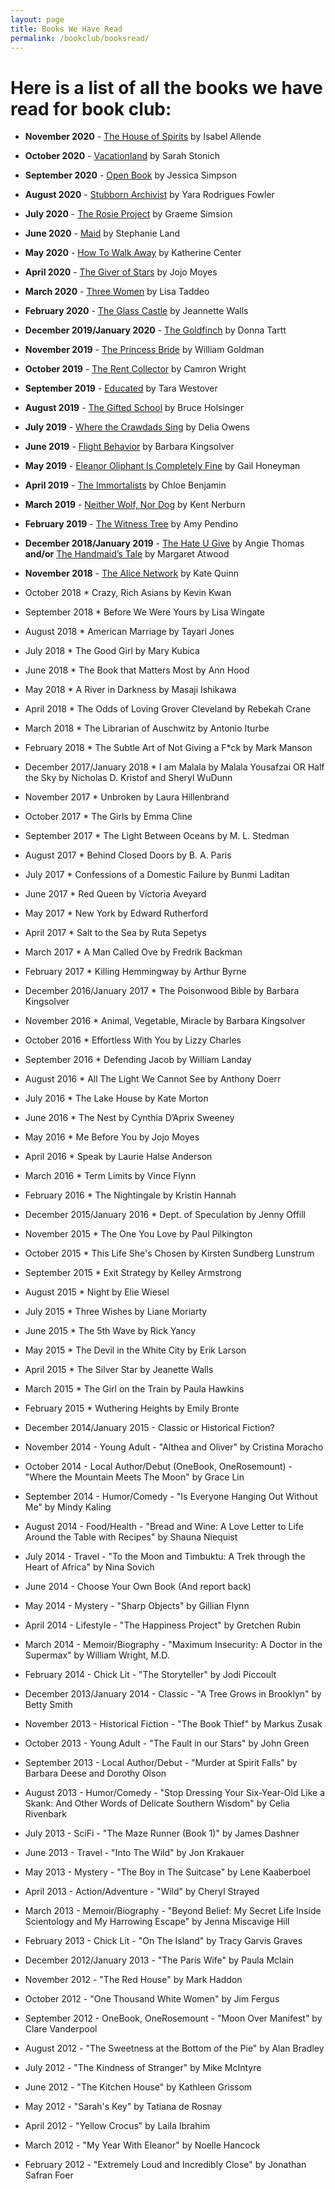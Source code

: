 ```yaml
---
layout: page
title: Books We Have Read
permalink: /bookclub/booksread/
---
```

# Here is a list of all the books we have read for book club:

- **November 2020** - [The House of Spirits](https://www.amazon.com/House-Spirits-Novel-Isabel-Allende-ebook/dp/B01675AB28/ref=tmm_kin_swatch_0?_encoding=UTF8&qid=1595963392&sr=8-2) by Isabel Allende
- **October 2020** - [Vacationland](https://www.amazon.com/Vacationland-Sarah-Stonich-ebook/dp/B00C13Q2ZG/ref=tmm_kin_swatch_0?_encoding=UTF8&qid=1595963444&sr=8-4) by Sarah Stonich
- **September 2020** - [Open Book](https://www.amazon.com/Untitled-Memoir-Lou-Htims-ebook/dp/B07GVJPXV9/ref=tmm_kin_swatch_0?_encoding=UTF8&qid=1595963467&sr=8-2) by Jessica Simpson
- **August 2020** - [Stubborn Archivist](https://www.amazon.com/Stubborn-Archivist-Yara-Rodrigues-Fowler-ebook-dp-B07FPBKZWX/dp/B07FPBKZWX/ref=mt_other?_encoding=UTF8&me=&qid=1595963496) by Yara Rodrigues Fowler
- **July 2020** - [The Rosie Project](https://www.amazon.com/Rosie-Project-Novel-Tillman-Book-ebook/dp/B00BSBR9N6/ref=sr_1_2?dchild=1&keywords=rosie+project&qid=1595963533&s=digital-text&sr=1-2) by Graeme Simsion
- **June 2020** - [Maid](https://www.amazon.com/Maid-Hard-Work-Mothers-Survive-ebook/dp/B07CWPRXFG/ref=sr_1_2?dchild=1&keywords=Maid&qid=1595963560&s=digital-text&sr=1-2) by Stephanie Land
- **May 2020** - [How To Walk Away](https://www.amazon.com/How-Walk-Away-Katherine-Center-ebook/dp/B076B271QT/ref=sr_1_2?dchild=1&keywords=how+to+walk+away&qid=1595963585&s=digital-text&sr=1-2) by Katherine Center
- **April 2020** - [The Giver of Stars](https://www.amazon.com/Giver-Stars-Novel-Jojo-Moyes-ebook/dp/B07NKP3JL4/ref=sr_1_2?dchild=1&keywords=the+giver+of+stars&qid=1595963611&s=digital-text&sr=1-2) by Jojo Moyes
- **March 2020** - [Three Women](https://www.amazon.com/Three-Women-Lisa-Taddeo-ebook/dp/B07MNJS37D/ref=sr_1_2?dchild=1&keywords=three+women&qid=1595963633&s=digital-text&sr=1-2) by Lisa Taddeo
- **February 2020** - [The Glass Castle](https://www.amazon.com/Glass-Castle-Memoir-Jeannette-Walls-ebook/dp/B000OVLKMM/ref=sr_1_2?dchild=1&keywords=the+glass+castle&qid=1595963657&s=digital-text&sr=1-2) by Jeannette Walls
- **December 2019/January 2020** - [The Goldfinch](https://www.amazon.com/Goldfinch-Novel-Pulitzer-Prize-Fiction-ebook/dp/B00BAXFECK/ref=sr_1_2?dchild=1&keywords=the+goldfinch&qid=1595966238&s=digital-text&sr=1-2) by Donna Tartt
- **November 2019** - [The Princess Bride](https://www.amazon.com/Princess-Bride-Morgensterns-Classic-Adventure-ebook/dp/B003IEJZRY/ref=sr_1_2?dchild=1&keywords=the+princess+bride&qid=1595966283&s=digital-text&sr=1-2) by William Goldman
- **October 2019** - [The Rent Collector](https://www.amazon.com/Rent-Collector-Camron-Wright-ebook/dp/B0091X6T4I/ref=sr_1_2?dchild=1&keywords=the+rent+collector&qid=1595966317&s=digital-text&sr=1-2) by Camron Wright
- **September 2019** - [Educated](https://www.amazon.com/Educated-Memoir-Tara-Westover-ebook/dp/B072BLVM83/ref=sr_1_2?dchild=1&keywords=educated&qid=1595966352&s=digital-text&sr=1-2) by Tara Westover
- **August 2019** - [The Gifted School](https://www.amazon.com/Gifted-School-Novel-Bruce-Holsinger-ebook/dp/B07JYQ2W93/ref=tmm_kin_swatch_0?_encoding=UTF8&qid=1595966479&sr=1-2) by Bruce Holsinger 
- **July 2019** - [Where the Crawdads Sing](https://www.amazon.com/Where-Crawdads-Sing-Delia-Owens-ebook/dp/B078GD3DRG/ref=sr_1_2?crid=2177EVSTV15KA&dchild=1&keywords=where+the+crawdads+sing&qid=1595966527&s=digital-text&sprefix=where+the+cra%2Cdigital-text%2C332&sr=1-2) by Delia Owens
- **June 2019** - [Flight Behavior](https://www.amazon.com/Flight-Behavior-Novel-Barbara-Kingsolver-ebook/dp/B007HBY89E/ref=sr_1_2?dchild=1&keywords=flight+behavior&qid=1595966554&s=digital-text&sr=1-2) by Barbara Kingsolver
- **May 2019** - [Eleanor Oliphant Is Completely Fine](https://www.amazon.com/Eleanor-Oliphant-Completely-Fine-Novel-ebook/dp/B01KGZVTOE/ref=sr_1_2?crid=2B1NWXJNFXJ4T&dchild=1&keywords=eleanor+oliphant+is+completely+fine&qid=1595966587&s=digital-text&sprefix=eleanor+oliph%2Cdigital-text%2C274&sr=1-2) by Gail Honeyman
- **April 2019** - [The Immortalists](https://www.amazon.com/Immortalists-Chloe-Benjamin-ebook/dp/B071D3D2ZX/ref=sr_1_2?crid=107D7K9QOTOJP&dchild=1&keywords=the+immortalists&qid=1595966613&s=digital-text&sprefix=the+immor%2Cdigital-text%2C301&sr=1-2) by Chloe Benjamin
- **March 2019** - [Neither Wolf, Nor Dog](https://www.amazon.com/Neither-Wolf-nor-25th-Anniversary-ebook/dp/B07VT9R1W4/ref=sr_1_2?crid=2PJKZO7KMINBY&dchild=1&keywords=neither+wolf+nor+dog+by+kent+nerburn&qid=1595966652&s=digital-text&sprefix=neither+wolf%2Cdigital-text%2C-1&sr=1-2) by Kent Nerburn
- **February 2019** - [The Witness Tree](https://www.amazon.com/Witness-Tree-Amy-Pendino-ebook/dp/B07H5QML1S/ref=sr_1_1?dchild=1&keywords=the+witness+tree&qid=1595966725&s=digital-text&sr=1-1) by Amy Pendino
- **December 2018/January 2019** - [The Hate U Give](https://www.amazon.com/Hate-U-Give-Angie-Thomas-ebook/dp/B01M0614T9/ref=sr_1_2?dchild=1&keywords=the+hate+you+give&qid=1595966756&s=digital-text&sr=1-2) by Angie Thomas **and/or** [The Handmaid’s Tale](https://www.amazon.com/Handmaids-Tale-Margaret-Atwood-ebook/dp/B003JFJHTS/ref=sr_1_2?dchild=1&keywords=the+handmaid%27s+tale&qid=1595966777&s=digital-text&sr=1-2) by Margaret Atwood
- **November 2018** - [The Alice Network](https://www.amazon.com/Alice-Network-Novel-Kate-Quinn-ebook/dp/B01LZFL63S/ref=sr_1_2?dchild=1&keywords=the+alice+network&qid=1595967228&s=digital-text&sr=1-2) by Kate Quinn
- October 2018 * Crazy, Rich Asians by Kevin Kwan
- September 2018 * Before We Were Yours by Lisa Wingate
- August 2018 * American Marriage by Tayari Jones
- July 2018 * The Good Girl by Mary Kubica
- June 2018 * The Book that Matters Most by Ann Hood
- May 2018 * A River in Darkness by Masaji Ishikawa
- April 2018 * The Odds of Loving Grover Cleveland by Rebekah Crane
- March 2018 * The Librarian of Auschwitz by Antonio Iturbe
- February 2018 * The Subtle Art of Not Giving a F*ck by Mark Manson
- December 2017/January 2018 * I am Malala by Malala Yousafzai OR Half the Sky by Nicholas D. Kristof and Sheryl WuDunn 
- November 2017 * Unbroken by Laura Hillenbrand
- October 2017 * The Girls by Emma Cline 
- September 2017 * The Light Between Oceans by M. L. Stedman
- August 2017 * Behind Closed Doors by B. A. Paris
- July 2017 * Confessions of a Domestic Failure by Bunmi Laditan
- June 2017 *  Red Queen by Victoria Aveyard
- May 2017 *  New York by Edward Rutherford
- April 2017 * Salt to the Sea by Ruta Sepetys
- March 2017 * A Man Called Ove by Fredrik Backman
- February 2017 *  Killing Hemmingway by Arthur Byrne
- December 2016/January 2017 * The Poisonwood Bible by Barbara Kingsolver
- November 2016 * Animal, Vegetable, Miracle by Barbara Kingsolver
- October 2016 * Effortless With You by Lizzy Charles
- September 2016 * Defending Jacob by William Landay
- August 2016 * All The Light We Cannot See by Anthony Doerr
- July 2016 * The Lake House by Kate Morton
- June 2016 * The Nest by Cynthia D’Aprix Sweeney 
- May 2016 * Me Before You by Jojo Moyes 
- April 2016 * Speak by Laurie Halse Anderson
- March 2016 * Term Limits by Vince Flynn 
- February 2016 * The Nightingale by Kristin Hannah
- December 2015/January 2016 * Dept. of Speculation by Jenny Offill
- November 2015 * The One You Love by Paul Pilkington
- October 2015 * This Life She's Chosen by Kirsten Sundberg Lunstrum 
- September 2015 * Exit Strategy by Kelley Armstrong
- August 2015 * Night by Elie Wiesel
- July 2015 * Three Wishes by Liane Moriarty
- June 2015 * The 5th Wave by Rick Yancy
- May 2015 * The Devil in the White City by Erik Larson
- April 2015 * The Silver Star by Jeanette Walls
- March 2015 * The Girl on the Train by Paula Hawkins
- February 2015 * Wuthering Heights by Emily Bronte

- December 2014/January 2015 - Classic or Historical Fiction?
- November 2014 - Young Adult - "Althea and Oliver" by Cristina Moracho
- October 2014 -  Local Author/Debut (OneBook, OneRosemount) - "Where the Mountain Meets The Moon" by Grace Lin
- September 2014 - Humor/Comedy  - "Is Everyone Hanging Out Without Me" by Mindy Kaling
- August 2014 - Food/Health - "Bread and Wine: A Love Letter to Life Around the Table with Recipes" by Shauna Niequist
- July 2014 - Travel  - "To the Moon and Timbuktu: A Trek through the Heart of Africa" by Nina Sovich
- June 2014 - Choose Your Own Book (And report back)
- May 2014 - Mystery - "Sharp Objects" by Gillian Flynn
- April 2014 - Lifestyle - "The Happiness Project" by Gretchen Rubin
- March 2014 - Memoir/Biography - "Maximum Insecurity: A Doctor in the Supermax" by William Wright, M.D.
- February 2014 - Chick Lit - "The Storyteller" by Jodi Piccoult
- December 2013/January 2014 - Classic - "A Tree Grows in Brooklyn" by Betty Smith
- November 2013 - Historical Fiction - "The Book Thief" by Markus Zusak
- October 2013 - Young Adult - "The Fault in our Stars" by John Green
- September 2013 - Local Author/Debut - "Murder at Spirit Falls" by Barbara Deese and Dorothy Olson
- August 2013 - Humor/Comedy - "Stop Dressing Your Six-Year-Old Like a Skank: And Other Words of Delicate Southern Wisdom" by Celia Rivenbark
- July 2013 - SciFi - "The Maze Runner (Book 1)" by James Dashner
- June 2013 - Travel - "Into The Wild" by Jon Krakauer
- May 2013 - Mystery - "The Boy in The Suitcase" by Lene Kaaberboel
- April 2013 - Action/Adventure - "Wild" by Cheryl Strayed
- March 2013 - Memoir/Biography - "Beyond Belief: My Secret Life Inside Scientology and My Harrowing Escape" by Jenna Miscavige Hill
- February 2013 - Chick Lit - "On The Island" by Tracy Garvis Graves
- December 2012/January 2013 - "The Paris Wife" by Paula Mclain
- November 2012 - "The Red House" by Mark Haddon
- October 2012 - "One Thousand White Women" by Jim Fergus
- September 2012 - OneBook, OneRosemount - "Moon Over Manifest" by Clare Vanderpool
- August 2012 - "The Sweetness at the Bottom of the Pie" by Alan Bradley
- July 2012 - "The Kindness of Stranger" by Mike McIntyre
- June 2012 - "The Kitchen House" by Kathleen Grissom
- May 2012 - "Sarah's Key" by Tatiana de Rosnay
- April 2012 - "Yellow Crocus" by Laila Ibrahim
- March 2012 - "My Year With Eleanor" by Noelle Hancock
- February 2012 - "Extremely Loud and Incredibly Close" by Jonathan Safran Foer
